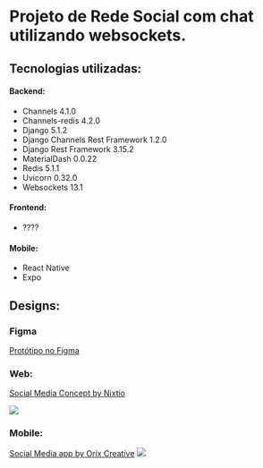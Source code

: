 # Projeto de Rede Social com chat utilizando websockets.
## Tecnologias utilizadas:
#### Backend:
- Channels 4.1.0
- Channels-redis 4.2.0
- Django 5.1.2
- Django Channels Rest Framework 1.2.0
- Django Rest Framework 3.15.2
- MaterialDash 0.0.22
- Redis 5.1.1
- Uvicorn 0.32.0
- Websockets 13.1

#### Frontend:
- ????

#### Mobile:
- React Native
- Expo

## Designs:
### Figma
[Protótipo no Figma](https://www.figma.com/design/TpCSyuS5qafnwFUzOFlbaB/FlowSpace?node-id=0-1&t=FgMNKU8IeeMphfKR-1)

### Web:
[Social Media Concept by Nixtio](https://dribbble.com/shots/22588296-Social-Media-Concept)

<img src="https://cdn.dribbble.com/userupload/10143564/file/original-efbc21892e4a94953c8f0ae1732d2025.png?resize=1024x768">

### Mobile:
[Social Media app by Orix Creative](https://dribbble.com/shots/23875668-Social-Media-app)
<img src="https://cdn.dribbble.com/userupload/13720134/file/original-38bf8fb2b2782a2311997b4e87f31e7a.png?resize=1024x768">
